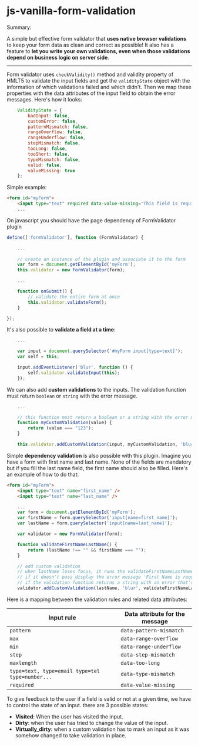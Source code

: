 # js-vanilla-form-validation

Summary:

A simple but effective form validator that **uses native browser validations** to keep your form data as clean and correct as possible! It also has a feature to **let you write your own validations, even when those validations depend on business logic on server side**.

---

Form validator uses `checkValidity()` method and validity property of HMLT5 to validate the input fields and get the `validityState` object with the information of which validations failed and which didn't. Then we map these properties with the data attributes of the input field to obtain the error messages. Here's how it looks:

```javascript
    ValidityState = {
        badInput: false,
        customError: false,
        patternMismatch: false,
        rangeOverflow: false,
        rangeUnderflow: false,
        stepMismatch: false,
        tooLong: false,
        tooShort: false,
        typeMismatch: false,
        valid: false,
        valueMissing: true
    };
```

Simple example:

```html
<form id="myForm">
    <input type="text" required data-value-missing="This field is required!" />
    ...
```

On javascript you should have the page dependency of FormValidator plugin

```javascript
define(['formValidator'], function (FormValidator) {
    
    ...

    // create an instance of the plugin and associate it to the form
    var form = document.getElementById('myForm');
    this.validator = new FormValidator(form);

    ...

    function onSubmit() {
        // validate the entire form at once
        this.validator.validateForm();
    }

});

```

It's also possible to **validate a field at a time**:

```javascript
    ...

    var input = document.querySelector('#myForm input[type=text]');
    var self = this; 

    input.addEventListener('blur', function () {
        self.validator.validateInput(this);
    });
```

We can also add **custom validations** to the inputs. The validation function must return `boolean` or `string` with the error message.

```javascript
    ...

    // this function must return a boolean or a string with the error message.
    function myCustomValidation(value) {
        return (value === "123");
    }

    this.validator.addCustomValidation(input, myCustomValidation, 'blur');

```

Simple **dependency validation** is also possible with this plugin. Imagine you have a form with first name and last name. None of the fields are mandatory but if you fill the last name field, the first name should also be filled. Here's an example of how to do that:

```html
<form id="myForm">
    <input type="text" name="first_name" />
    <input type="text" name="last_name" />

```

```javascript
    ...
    var form = document.getElementById('myForm');
    var firstName = form.querySelector('input[name=first_name]');
    var lastName = form.querySelector('input[name=last_name]');

    var validator = new FormValidator(form);

    function validateFirstNameLastName() {
        return (lastName !== "" && firstName === "");
    }

    // add custom validation
    // when lastName loses focus, it runs the validateFirstNameLastName function
    // if it doesn't pass display the error message 'First Name is required if you fill Last Name filed' in firstName input.
    // if the validation function returns a string with an error that's the message that will be displayed, ignoring the one passed as argument
    validator.addCustomValidation(lastName, 'blur', validateFirstNameLastName, 'First Name is required if you fill Last Name field.', firstName);

```

Here is a mapping between the validation rules and related data attributes:

| Input rule                                      | Data attribute for the message |
|-------------------------------------------------|--------------------------------|
| `pattern`                                       | `data-pattern-mismatch`        |
| `max`                                           | `data-range-overflow`          |
| `min`                                           | `data-range-underflow`         |
| `step`                                          | `data-step-mismatch`           |
| `maxlength`                                     | `data-too-long`                |
| `type=text, type=email type=tel type=number...` | `data-type-mismatch`           |
| `required`                                      | `data-value-missing`           |


To give feedback to the user if a field is valid or not at a given time, we have to control the state of an input. there are 3 possible states: 

*  **Visited**: When the user has visited the input.
* **Dirty**: when the user has tried to change the value of the input.
* **Virtually_dirty**: when a custom validation has to mark an input as it was somehow changed to take validation in place.

